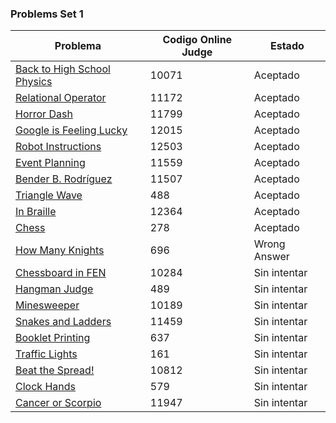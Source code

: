 ### Problems Set 1
| Problema   | Codigo Online Judge   | Estado |
| -- | -- | -- |
| [Back to High School Physics](https://onlinejudge.org/index.php?option=com_onlinejudge&Itemid=8&category=24&page=show_problem&problem=1012 "Back to High School Physics") | 10071 | Aceptado |
| [Relational Operator](https://onlinejudge.org/index.php?option=com_onlinejudge&Itemid=8&category=24&page=show_problem&problem=2113) | 11172  | Aceptado |
| [Horror Dash](https://onlinejudge.org/index.php?option=com_onlinejudge&Itemid=8&category=24&page=show_problem&problem=2899) | 11799 | Aceptado |
| [Google is Feeling Lucky](https://onlinejudge.org/index.php?option=com_onlinejudge&Itemid=8&category=24&page=show_problem&problem=3166) | 12015 | Aceptado |
| [Robot Instructions](https://onlinejudge.org/index.php?option=com_onlinejudge&Itemid=8&category=24&page=show_problem&problem=3947) | 12503 | Aceptado |
| [Event Planning](https://onlinejudge.org/index.php?option=com_onlinejudge&Itemid=8&category=24&page=show_problem&problem=2595) | 11559 | Aceptado |
| [Bender B. Rodríguez](https://onlinejudge.org/index.php?option=com_onlinejudge&Itemid=8&category=24&page=show_problem&problem=2502) | 11507 | Aceptado |
| [Triangle Wave](https://onlinejudge.org/index.php?option=com_onlinejudge&Itemid=8&category=24&page=show_problem&problem=429) | 488 | Aceptado |
| [In Braille](https://onlinejudge.org/index.php?option=com_onlinejudge&Itemid=8&category=24&page=show_problem&problem=3786) | 12364 | Aceptado |
| [Chess](https://onlinejudge.org/index.php?option=com_onlinejudge&Itemid=8&category=24&page=show_problem&problem=214) | 278 | Aceptado |
| [How Many Knights](https://onlinejudge.org/index.php?option=com_onlinejudge&Itemid=8&category=24&page=show_problem&problem=637) | 696 | Wrong Answer |
| [Chessboard in FEN](https://onlinejudge.org/index.php?option=com_onlinejudge&Itemid=8&category=24&page=show_problem&problem=1225) | 10284 | Sin intentar |
| [Hangman Judge](https://onlinejudge.org/index.php?option=com_onlinejudge&Itemid=8&category=24&page=show_problem&problem=430) | 489 | Sin intentar |
| [Minesweeper](https://onlinejudge.org/index.php?option=com_onlinejudge&Itemid=8&category=24&page=show_problem&problem=1130) | 10189 | Sin intentar |
| [Snakes and Ladders](https://onlinejudge.org/index.php?option=com_onlinejudge&Itemid=8&category=24&page=show_problem&problem=2454) | 11459 | Sin intentar |
| [Booklet Printing](https://onlinejudge.org/index.php?option=com_onlinejudge&Itemid=8&category=24&page=show_problem&problem=578) | 637 | Sin intentar |
| [Traffic Lights](https://onlinejudge.org/index.php?option=com_onlinejudge&Itemid=8&category=24&page=show_problem&problem=97) | 161 | Sin intentar |
| [Beat the Spread!](https://onlinejudge.org/index.php?option=com_onlinejudge&Itemid=8&category=24&page=show_problem&problem=1753) | 10812 | Sin intentar |
| [Clock Hands](https://onlinejudge.org/index.php?option=com_onlinejudge&Itemid=8&category=24&page=show_problem&problem=520) | 579 | Sin intentar |
| [Cancer or Scorpio](https://onlinejudge.org/index.php?option=com_onlinejudge&Itemid=8&category=24&page=show_problem&problem=3098) | 11947 | Sin intentar |